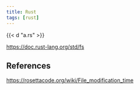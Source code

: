 ```yaml
---
title: Rust
tags: [rust]
---
```


{{< d "a.rs" >}}

<https://doc.rust-lang.org/std/fs>

## References

<https://rosettacode.org/wiki/File_modification_time>
